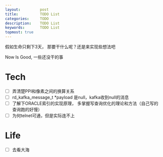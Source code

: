 ```yaml
---
layout:     	post
title:      	TODO List
categories: 	TODO
description:   	TODO List
keywords: 		TODO List
topmost: true
---
```

假如生命只剩下3天， 那要干什么呢？还是来实现些想法吧



Now Is Good, 一些还没干的事

# Tech

- [ ] 弄清楚PPI和像素之间的换算关系
- [ ] rd_kafka_message_t *payload 是null，kafka收到null的消息
- [ ] 了解下ORACLE索引的实现原理， 多掌握写查询优化的理论和方法（自己写的查询跑的好慢）
- [ ] 为何telnet可通，但是实际连不上

# Life

- [ ] 去看大海

